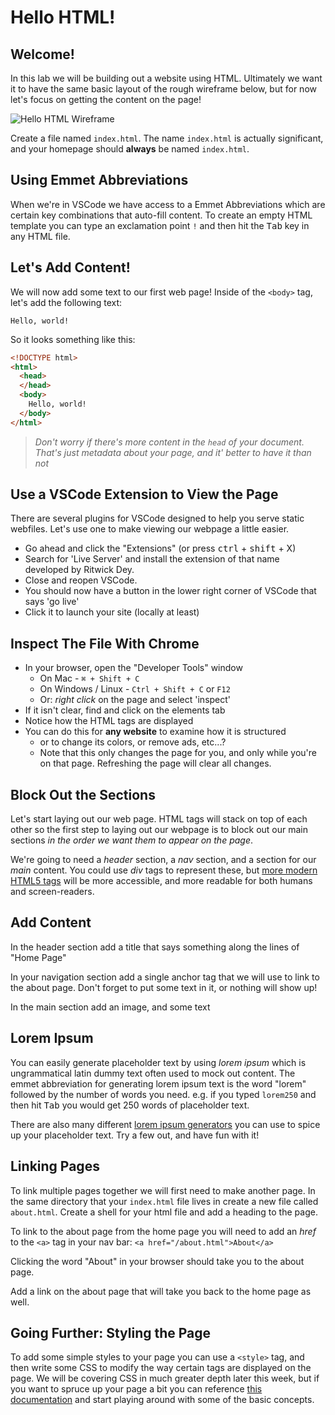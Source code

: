 # Hello HTML!

## Welcome!

In this lab we will be building out a website using HTML. Ultimately we want it to have the same basic layout of the rough wireframe below, but for now let's focus on getting the content on the page!

![Hello HTML Wireframe]()

Create a file named `index.html`. The name `index.html` is actually significant, and your homepage should **always** be named `index.html`.

## Using Emmet Abbreviations

When we're in VSCode we have access to a Emmet Abbreviations which are certain key combinations that auto-fill content. To create an empty HTML template you can type an exclamation point `!` and then hit the <kbd>Tab</kbd> key in any HTML file.

## Let's Add Content!

We will now add some text to our first web page! Inside of the `<body>` tag, let's add the following text:

```
Hello, world!
```

So it looks something like this:
```html
<!DOCTYPE html>
<html>
  <head>
  </head>
  <body>
    Hello, world!
  </body>
</html>
```

> *Don't worry if there's more content in the `head` of your document. That's just metadata about your page, and it' better to have it than not*

## Use a VSCode Extension to View the Page

There are several plugins for VSCode designed to help you serve static webfiles. Let's use one to make viewing our webpage a little easier.

* Go ahead and click the "Extensions" (or press <kbd>ctrl</kbd> + <kbd>shift</kbd> + X)
* Search for 'Live Server' and install the extension of that name developed by Ritwick Dey.
* Close and reopen VSCode.
* You should now have a button in the lower right corner of VSCode that says 'go live'
* Click it to launch your site (locally at least)

## Inspect The File With Chrome

* In your browser, open the "Developer Tools" window
  * On Mac - `⌘ + Shift + C`
  * On Windows / Linux - `Ctrl + Shift + C` or `F12`
  * Or: *right click* on the page and select 'inspect'
* If it isn't clear, find and click on the elements tab
* Notice how the HTML tags are displayed
* You can do this for **any website** to examine how it is structured
  * or to change its colors, or remove ads, etc...?
  * Note that this only changes the page for you, and only while you're on that page. Refreshing the page will clear all changes.

## Block Out the Sections

Let's start laying out our web page. HTML tags will stack on top of each other so the first step to laying out our webpage is to block out our main sections *in the order we want them to appear on the page*.

We're going to need a *header* section, a *nav* section, and a section for our *main* content. You could use *div* tags to represent these, but [more modern HTML5 tags](https://developer.mozilla.org/en-US/docs/Web/HTML/Element#content_sectioning) will be more accessible, and more readable for both humans and screen-readers.

## Add Content

In the header section add a title that says something along the lines of "Home Page"

In your navigation section add a single anchor tag that we will use to link to the about page. Don't forget to put some text in it, or nothing will show up!

In the main section add an image, and some text

## Lorem Ipsum

You can easily generate placeholder text by using *lorem ipsum* which is ungrammatical latin dummy text often used to mock out content. The emmet abbreviation for generating lorem ipsum text is the word "lorem" followed by the number of words you need. e.g. if you typed `lorem250` and then hit <kbd>Tab</kbd> you would get 250 words of placeholder text.

There are also many different [lorem ipsum generators](https://loremipsum.io/ultimate-list-of-lorem-ipsum-generators/) you can use to spice up your placeholder text. Try a few out, and have fun with it!

## Linking Pages

To link multiple pages together we will first need to make another page. In the same directory that your `index.html` file lives in create a new file called `about.html`. Create a shell for your html file and add a heading to the page.

To link to the about page from the home page you will need to add an *href* to the `<a>` tag in your nav bar: `<a href="/about.html">About</a>`

Clicking the word "About" in your browser should take you to the about page.

Add a link on the about page that will take you back to the home page as well.

## Going Further: Styling the Page

To add some simple styles to your page you can use a `<style>` tag, and then write some CSS to modify the way certain tags are displayed on the page. We will be covering CSS in much greater depth later this week, but if you want to spruce up your page a bit you can reference [this documentation](https://developer.mozilla.org/en-US/docs/Web/CSS) and start playing around with some of the basic concepts.
